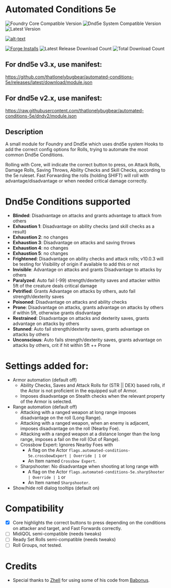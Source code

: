 # Automated Conditions 5e

![Foundry Core Compatible Version](https://img.shields.io/badge/dynamic/json.svg?url=https://raw.githubusercontent.com/thatlonelybugbear/automated-conditions-5e/main/module.json&label=Foundry%20Version&query=$.compatibility.verified&colorB=ff6400&style=for-the-badge)
![Dnd5e System Compatible Version](https://img.shields.io/badge/dynamic/json.svg?url=https://raw.githubusercontent.com/thatlonelybugbear/automated-conditions-5e/main/module.json&label=dnd5e%20Version&query=$.relationships.systems[0].compatibility.verified&colorB=red&style=for-the-badge)
![Latest Version](https://img.shields.io/badge/dynamic/json.svg?url=https://raw.githubusercontent.com/thatlonelybugbear/automated-conditions-5e/main/module.json&label=AC5E%20Version&query=$.version&colorB=yellow&style=for-the-badge)

[![alt-text](https://img.shields.io/badge/-Kofi-%23f96854?style=for-the-badge)](https://ko-fi.com/thatlonelybugbear) 

[![Forge Installs](https://img.shields.io/badge/dynamic/json?label=Forge%20Installs&query=package.installs&suffix=%25&url=https://forge-vtt.com/api/bazaar/package/automated-conditions-5e&colorB=68a74f&style=for-the-badge)](https://forge-vtt.com/bazaar#package=automated-conditions-5e)
![Latest Release Download Count](https://img.shields.io/github/downloads/thatlonelybugbear/automated-conditions-5e/latest/total?color=2b82fc&label=LATEST%20DOWNLOADS&style=for-the-badge)
![Total Download Count](https://img.shields.io/github/downloads/thatlonelybugbear/automated-conditions-5e/total?color=2b82fc&label=TOTAL%20DOWNLOADS&style=for-the-badge)

## For dnd5e v3.x, use manifest: 
<https://github.com/thatlonelybugbear/automated-conditions-5e/releases/latest/download/module.json>
## For dnd5e v2.x, use manifest: 
<https://raw.githubusercontent.com/thatlonelybugbear/automated-conditions-5e/dndv2/module.json>


## Description
A small module for Foundry and Dnd5e which uses dnd5e system Hooks to add the correct config options for Rolls, trying to automate the most common Dnd5e Conditions.

Rolling with Core, will indicate the correct button to press, on Attack Rolls, Damage Rolls, Saving Throws, Ability Checks and Skill Checks, according to the 5e ruleset.
Fast Forwarding the rolls (holding SHIFT) will roll with advantage/disadvantage or when needed critical damage correctly.

# Dnd5e Conditions supported
- **Blinded**: Disadvantage on attacks and grants advantage to attack from others
- **Exhaustion 1**: Disadvantage on ability checks (and skill checks as a result)
- **Exhaustion 2**: no changes
- **Exhaustion 3**: Disadvantage on attacks and saving throws
- **Exhaustion 4**: no changes
- **Exhaustion 5**: no changes
- **Frightened**: Disadvantage on ability checks and attack rolls; v10.0.3 will be testing for Visibility of origin if available to add this or not
- **Invisible**: Advantage on attacks and grants Disadvantage to attacks by others
- **Paralyzed**: Auto fail (-99) strength/dexterity saves and attacker within 5ft of the creature deals critical damage
- **Petrified**: Grants Advantage on attacks by others, auto fail strength/dexterity saves
- **Poisoned**: Disadvantage on attacks and ability checks
- **Prone**: Disadvantage on attacks, grants advantage on attacks by others if within 5ft, otherwise grants disdvantage
- **Restrained**: Disadvantage on attacks and dexterity saves, grants advantage on attacks by others
- **Stunned**: Auto fail strength/dexterity saves, grants advantage on attacks by others
- **Unconscious**: Auto fails strength/dexterity saves, grants advantage on attacks by others, crit if hit within 5ft ++ Prone

# Settings added for:
- Armor automation (default off)
  - Ability Checks, Saves and Attack Rolls for (STR || DEX) based rolls, if the Actor is not proficient in the equipped suit of Armor.
  - Imposes disadvantage on Stealth checks when the relevant property of the Armor is selected.
- Range automation (default off)
  - Attacking with a ranged weapon at long range imposes disadvantage on the roll (Long Range).
  - Attacking with a ranged weapon, when an enemy is adjacent, imposes disadvantage on the roll (Nearby Foe).
  - Attacking with a ranged weapon at a distance longer than the long range, imposes a fail on the roll (Out of Range).
  - Crossbow Expert: Ignores Nearby Foes with
    - A flag on the Actor `flags.automated-conditions-5e.crossbowExpert | Override | 1` or
    - An Item named `Crossbow Expert`.
  - Sharpshooter: No disadvantage when shooting at long range with
    - A flag on the Actor `flags.automated-conditions-5e.sharpShooter | Override | 1` or
    - An Item named `Sharpshooter`.
- Show/hide roll dialog tooltips (default on)

# Compatibility
- [x] Core highlights the correct buttons to press depending on the conditions on attacker and target, and Fast Forwards correctly.
- [ ] MidiQOL semi-compatible (needs tweaks)
- [ ] Ready Set Rolls semi-compatible (needs tweaks)
- [ ] Roll Groups, not tested.

# Credits
- Special thanks to [Zhell](https://github.com/krbz999) for using some of his code from [Babonus](https://github.com/krbz999/babonus).
